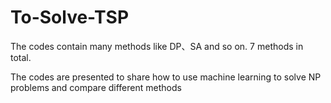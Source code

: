 # To-Solve-TSP
The codes contain many methods like DP、SA and so on. 7 methods in total. 

The codes are presented to share how to use machine learning to solve NP problems and compare different methods
